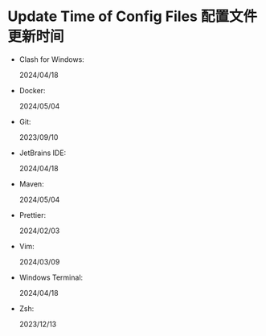 # Update Time of Config Files 配置文件更新时间

- Clash for Windows:

    2024/04/18

- Docker:

    2024/05/04

- Git:

    2023/09/10

- JetBrains IDE:

    2024/04/18

- Maven:

    2024/05/04

- Prettier:

    2024/02/03

- Vim:

    2024/03/09

- Windows Terminal:

    2024/04/18

- Zsh:

    2023/12/13


